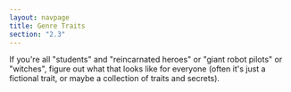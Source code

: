 ```yaml
---
layout: navpage
title: Genre Traits
section: "2.3"
---
```


If you're all "students" and "reincarnated heroes" or "giant robot pilots" or "witches", figure out what that looks like for everyone (often it's just a fictional trait, or maybe a collection of traits and secrets).
